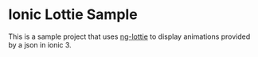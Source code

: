 # Ionic Lottie Sample

This is a sample project that uses [ng-lottie](https://github.com/chenqingspring/ng-lottie) to display animations provided by a json in ionic 3.
